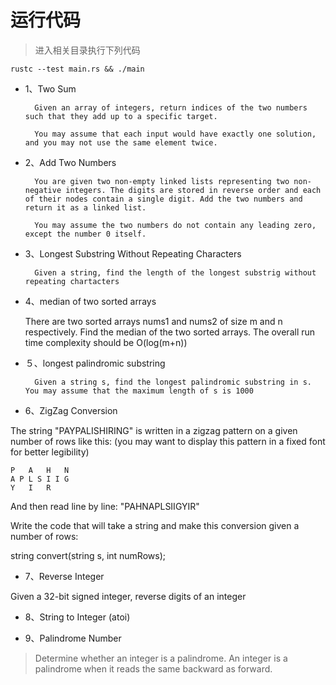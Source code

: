 # 运行代码

> 进入相关目录执行下列代码

    rustc --test main.rs && ./main

- 1、Two Sum

        Given an array of integers, return indices of the two numbers such that they add up to a specific target.

        You may assume that each input would have exactly one solution, and you may not use the same element twice.

- 2、Add Two Numbers

        You are given two non-empty linked lists representing two non-negative integers. The digits are stored in reverse order and each of their nodes contain a single digit. Add the two numbers and return it as a linked list.

        You may assume the two numbers do not contain any leading zero, except the number 0 itself.

- 3、Longest Substring Without Repeating Characters

        Given a string, find the length of the longest substrig without repeating chartacters

- 4、median of two sorted arrays
    
   There are two sorted arrays nums1 and nums2 of size m and n respectively.
  Find the median of the two sorted arrays. The overall run time complexity should be O(log(m+n))

- ５、longest palindromic substring

        Given a string s, find the longest palindromic substring in s. You may assume that the maximum length of s is 1000


- 6、ZigZag Conversion

The string "PAYPALISHIRING" is written in a zigzag pattern on a given number of rows like this: (you may want to display this pattern in a fixed font for better legibility)

    P   A   H   N
    A P L S I I G
    Y   I   R

And then read line by line: "PAHNAPLSIIGYIR"

Write the code that will take a string and make this conversion given a number of rows:
  
 string convert(string s, int numRows);

- 7、Reverse Integer

Given a 32-bit signed integer, reverse digits of an integer

- 8、String to Integer (atoi)

- 9、Palindrome Number
> Determine whether an integer is a palindrome. An integer is a palindrome when it reads the same backward as forward.
